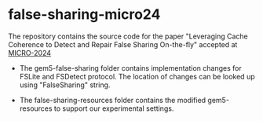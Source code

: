 # false-sharing-micro24

The repository contains the source code for the paper "Leveraging Cache Coherence to Detect and Repair False Sharing On-the-fly" accepted at [MICRO-2024](https://microarch.org/micro57/)

 - The gem5-false-sharing folder contains implementation changes for FSLite and FSDetect protocol. The location of changes can be looked up using "FalseSharing" string.

 - The false-sharing-resources folder contains the modified gem5-resources to support our experimental settings.